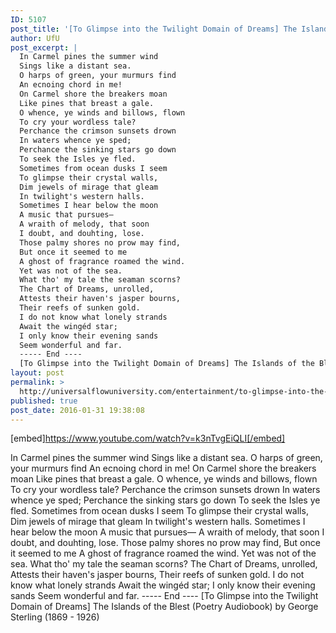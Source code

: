 ```yaml
---
ID: 5107
post_title: '[To Glimpse into the Twilight Domain of Dreams] The Islands of the Blest  (Poetry Audiobook)'
author: UfU
post_excerpt: |
  In Carmel pines the summer wind
  Sings like a distant sea.
  O harps of green, your murmurs find
  An ecnoing chord in me!
  On Carmel shore the breakers moan
  Like pines that breast a gale.
  O whence, ye winds and billows, flown
  To cry your wordless tale?
  Perchance the crimson sunsets drown
  In waters whence ye sped;
  Perchance the sinking stars go down
  To seek the Isles ye fled.
  Sometimes from ocean dusks I seem
  To glimpse their crystal walls,
  Dim jewels of mirage that gleam
  In twilight's western halls.
  Sometimes I hear below the moon
  A music that pursues—
  A wraith of melody, that soon
  I doubt, and douhting, lose.
  Those palmy shores no prow may find,
  But once it seemed to me
  A ghost of fragrance roamed the wind.
  Yet was not of the sea.
  What tho' my tale the seaman scorns?
  The Chart of Dreams, unrolled,
  Attests their haven's jasper bourns,
  Their reefs of sunken gold.
  I do not know what lonely strands
  Await the wingéd star;
  I only know their evening sands
  Seem wonderful and far.
  ----- End ----
  [To Glimpse into the Twilight Domain of Dreams] The Islands of the Blest (Poetry Audiobook) by George Sterling (1869 - 1926)
layout: post
permalink: >
  http://universalflowuniversity.com/entertainment/to-glimpse-into-the-twilight-domain-of-dreams-the-islands-of-the-blest-poetry-audiobook/
published: true
post_date: 2016-01-31 19:38:08
---
```

[embed]https://www.youtube.com/watch?v=k3nTvgEiQLI[/embed]<br>
<p>In Carmel pines the summer wind
    Sings like a distant sea.
O harps of green, your murmurs find
    An ecnoing chord in me!
On Carmel shore the breakers moan
    Like pines that breast a gale.
O whence, ye winds and billows, flown
    To cry your wordless tale?
Perchance the crimson sunsets drown
    In waters whence ye sped;
Perchance the sinking stars go down
    To seek the Isles ye fled.
Sometimes from ocean dusks I seem
    To glimpse their crystal walls,
Dim jewels of mirage that gleam
    In twilight's western halls.
Sometimes I hear below the moon
    A music that pursues—
A wraith of melody, that soon
    I doubt, and douhting, lose.
Those palmy shores no prow may find,
    But once it seemed to me
A ghost of fragrance roamed the wind.
    Yet was not of the sea.
What tho' my tale the seaman scorns?
    The Chart of Dreams, unrolled,
Attests their haven's jasper bourns,
    Their reefs of sunken gold.
I do not know what lonely strands
    Await the wingéd star;
I only know their evening sands
    Seem wonderful and far.
----- End ----
[To Glimpse into the Twilight Domain of Dreams] The Islands of the Blest (Poetry Audiobook) by George Sterling (1869 - 1926)</p>